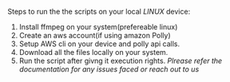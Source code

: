 Steps to run the the scripts on your local *LINUX* device:
1. Install ffmpeg on your system(prefereable linux)
2. Create an aws account(if using amazon Polly)
3. Setup AWS cli on your device and polly api calls.
4. Download all the files locally on your system.
5. Run the script after givng it execution rights.
   *Plrease refer the documentation for any issues faced or reach out to us*
